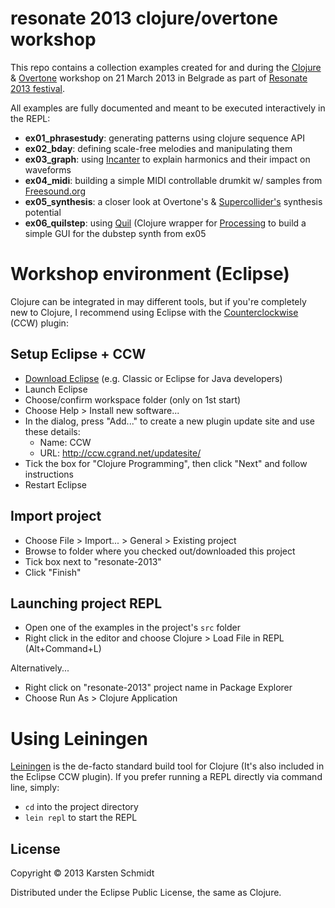 # resonate 2013 clojure/overtone workshop

This repo contains a collection examples created for and during the [Clojure](http://clojure.org) &
[Overtone](https://github.com/overtone/overtone) workshop on 21 March
2013 in Belgrade as part of [Resonate 2013 festival](http://resonate.io/2013/).

All examples are fully documented and meant to be executed
interactively in the REPL:

- **ex01_phrasestudy**: generating patterns using clojure sequence API
- **ex02_bday**: defining scale-free melodies and manipulating them
- **ex03_graph**: using [Incanter](http://incanter.org/) to explain harmonics and their impact
on waveforms
- **ex04_midi**: building a simple MIDI controllable drumkit w/ samples
  from [Freesound.org](http://freesound.org)
- **ex05_synthesis**: a closer look at Overtone's & [Supercollider's](http://supercollider.sourceforge.net/)
synthesis potential
- **ex06_quilstep**: using [Quil](https://github.com/quil/quil)
    (Clojure wrapper for [Processing](http://processing.org) to build a simple GUI for the dubstep synth from ex05

# Workshop environment (Eclipse)

Clojure can be integrated in may different tools, but if you're
completely new to Clojure, I recommend using Eclipse with the [Counterclockwise](https://code.google.com/p/counterclockwise/) (CCW) plugin:

## Setup Eclipse + CCW

- [Download Eclipse](http://eclipse.org/downloads/) (e.g. Classic or Eclipse for Java developers)
- Launch Eclipse
- Choose/confirm workspace folder (only on 1st start)
- Choose Help > Install new software...
- In the dialog, press "Add..." to create a new plugin update site and
use these details:
    - Name: CCW
    - URL: http://ccw.cgrand.net/updatesite/
- Tick the box for "Clojure Programming", then click "Next" and follow
  instructions
- Restart Eclipse

## Import project

- Choose File > Import... > General > Existing project
- Browse to folder where you checked out/downloaded this project
- Tick box next to "resonate-2013"
- Click "Finish"

## Launching project REPL

- Open one of the examples in the project's `src` folder
- Right click in the editor and choose Clojure > Load File in REPL
(Alt+Command+L)

Alternatively...

- Right click on "resonate-2013" project name in Package Explorer
- Choose Run As > Clojure Application

# Using Leiningen

[Leiningen](http://leiningen.org) is the de-facto standard build tool
for Clojure (It's also included in the Eclipse CCW plugin).
If you prefer running a REPL directly via command line, simply:

- `cd` into the project directory
- `lein repl` to start the REPL

## License

Copyright © 2013 Karsten Schmidt

Distributed under the Eclipse Public License, the same as Clojure.
